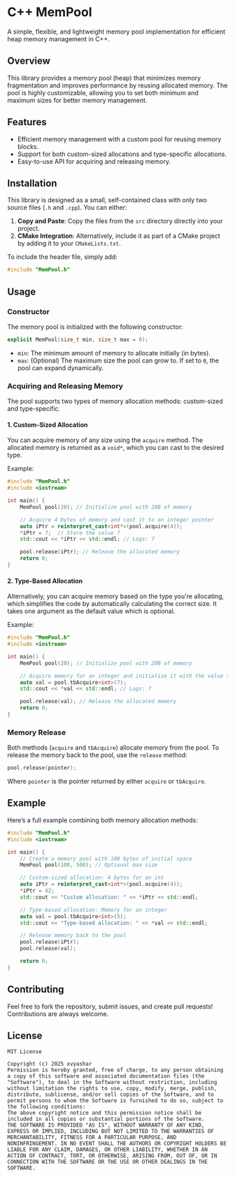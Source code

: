 # C++ MemPool

A simple, flexible, and lightweight memory pool implementation for efficient heap memory management in C++.

## Overview
This library provides a memory pool (heap) that minimizes memory fragmentation and improves performance by reusing allocated memory. The pool is highly customizable, allowing you to set both minimum and maximum sizes for better memory management.

## Features
- Efficient memory management with a custom pool for reusing memory blocks.
- Support for both custom-sized allocations and type-specific allocations.
- Easy-to-use API for acquiring and releasing memory.

## Installation

This library is designed as a small, self-contained class with only two source files (`.h` and `.cpp`). You can either:

1. **Copy and Paste**: Copy the files from the `src` directory directly into your project.
2. **CMake Integration**: Alternatively, include it as part of a CMake project by adding it to your `CMakeLists.txt`.

To include the header file, simply add:

```cpp
#include "MemPool.h"
```

## Usage

### Constructor

The memory pool is initialized with the following constructor:

```cpp
explicit MemPool(size_t min, size_t max = 0);
```

- `min`: The minimum amount of memory to allocate initially (in bytes).
- `max`: (Optional) The maximum size the pool can grow to. If set to `0`, the pool can expand dynamically.

### Acquiring and Releasing Memory

The pool supports two types of memory allocation methods: custom-sized and type-specific.

#### 1. **Custom-Sized Allocation**

You can acquire memory of any size using the `acquire` method. The allocated memory is returned as a `void*`, which you can cast to the desired type.

Example:

```cpp
#include "MemPool.h"
#include <iostream>

int main() {
    MemPool pool(20); // Initialize pool with 20B of memory

    // Acquire 4 bytes of memory and cast it to an integer pointer
    auto iPtr = reinterpret_cast<int*>(pool.acquire(4));
    *iPtr = 7;  // Store the value 7
    std::cout << *iPtr << std::endl; // Logs: 7

    pool.release(iPtr); // Release the allocated memory
    return 0;
}
```

#### 2. **Type-Based Allocation**

Alternatively, you can acquire memory based on the type you're allocating, which simplifies the code by automatically calculating the correct size.
It takes one argument as the default value which is optional.

Example:

```cpp
#include "MemPool.h"
#include <iostream>

int main() {
    MemPool pool(20); // Initialize pool with 20B of memory

    // Acquire memory for an integer and initialize it with the value 7
    auto val = pool.tbAcquire<int>(7); 
    std::cout << *val << std::endl; // Logs: 7

    pool.release(val); // Release the allocated memory
    return 0;
}
```

### Memory Release

Both methods (`acquire` and `tbAcquire`) allocate memory from the pool. To release the memory back to the pool, use the `release` method:

```cpp
pool.release(pointer);
```

Where `pointer` is the pointer returned by either `acquire` or `tbAcquire`.

## Example

Here’s a full example combining both memory allocation methods:

```cpp
#include "MemPool.h"
#include <iostream>

int main() {
    // Create a memory pool with 100 bytes of initial space
    MemPool pool(100, 500); // Optional max size

    // Custom-sized allocation: 4 bytes for an int
    auto iPtr = reinterpret_cast<int*>(pool.acquire(4));
    *iPtr = 42;
    std::cout << "Custom allocation: " << *iPtr << std::endl;

    // Type-based allocation: Memory for an integer
    auto val = pool.tbAcquire<int>(5);
    std::cout << "Type-based allocation: " << *val << std::endl;

    // Release memory back to the pool
    pool.release(iPtr);
    pool.release(val);

    return 0;
}
```

## Contributing

Feel free to fork the repository, submit issues, and create pull requests! Contributions are always welcome.

## License
```plain
MIT License

Copyright (c) 2025 xvyashar
Permission is hereby granted, free of charge, to any person obtaining a copy of this software and associated documentation files (the "Software"), to deal in the Software without restriction, including without limitation the rights to use, copy, modify, merge, publish, distribute, sublicense, and/or sell copies of the Software, and to permit persons to whom the Software is furnished to do so, subject to the following conditions:
The above copyright notice and this permission notice shall be included in all copies or substantial portions of the Software.
THE SOFTWARE IS PROVIDED "AS IS", WITHOUT WARRANTY OF ANY KIND, EXPRESS OR IMPLIED, INCLUDING BUT NOT LIMITED TO THE WARRANTIES OF MERCHANTABILITY, FITNESS FOR A PARTICULAR PURPOSE, AND NONINFRINGEMENT. IN NO EVENT SHALL THE AUTHORS OR COPYRIGHT HOLDERS BE LIABLE FOR ANY CLAIM, DAMAGES, OR OTHER LIABILITY, WHETHER IN AN ACTION OF CONTRACT, TORT, OR OTHERWISE, ARISING FROM, OUT OF, OR IN CONNECTION WITH THE SOFTWARE OR THE USE OR OTHER DEALINGS IN THE SOFTWARE.
```